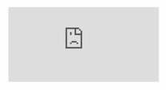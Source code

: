 ![](http://firedpot.com/images/rockseries/20110518-e1gaiefa9hw3x213d7y4b5rxui.jpg!:../rockseries.html)
